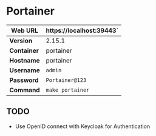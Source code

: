 # Portainer

| **Web URL** | https://localhost:39443` |
|--|--|
| **Version** | 2.15.1 |
| **Container** | portainer |
| **Hostname** | portainer |
| **Username** | `admin` |
| **Password** | `Portainer@123` |
| **Command** | `make portainer` |


## TODO

  * Use OpenID connect with Keycloak for Authentication
